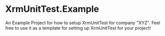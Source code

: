 # XrmUnitTest.Example
An Example Project for how to setup XrmUnitTest for company "XYZ".  Feel free to use it as a template for setting up XrmUnitTest for your project!
